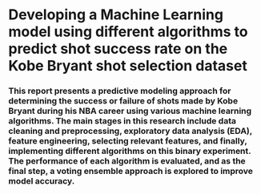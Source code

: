 # Developing a Machine Learning model using different algorithms to predict shot success rate on the Kobe Bryant shot selection dataset 

### This report presents a predictive modeling approach for determining the success or failure of shots made by Kobe Bryant during his NBA career using various machine learning algorithms. The main stages in this research include data cleaning and preprocessing, exploratory data analysis (EDA), feature engineering, selecting relevant features, and finally, implementing different algorithms on this binary experiment. The performance of each algorithm is evaluated, and as the final step, a  voting ensemble approach is explored to improve model accuracy.

